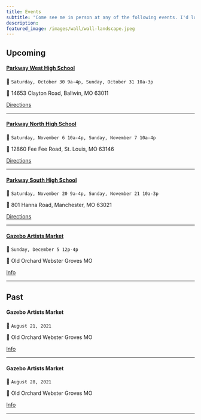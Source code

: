 ```yaml
---
title: Events
subtitle: "Come see me in person at any of the following events. I'd love to meet and talk paint 🎨"
description: 
featured_image: /images/wall/wall-landscape.jpeg
---
```



## Upcoming

#### <a href="https://goo.gl/maps/8bEHqiPPwYqoy5Ce9">Parkway West High School</a>

📆 `Saturday, October 30 9a-4p, Sunday, October 31 10a-3p`

📍 14653 Clayton Road, Ballwin, MO 63011

<a href="https://goo.gl/maps/8bEHqiPPwYqoy5Ce9" class="button button--small">Directions</a>

<hr>

#### <a href="https://goo.gl/maps/5V1YpWTvEmzu2TUD9">Parkway North High School</a>

📆 `Saturday, November 6 10a-4p, Sunday, November 7 10a-4p`

📍 12860 Fee Fee Road, St. Louis, MO 63146

<a href="https://goo.gl/maps/5V1YpWTvEmzu2TUD9" class="button button--small">Directions</a>

<hr>

#### <a href="https://goo.gl/maps/3aMgyZRYMRp3tCYk7">Parkway South High School</a>

📆 `Saturday, November 20 9a-4p, Sunday, November 21 10a-3p`

📍 801 Hanna Road, Manchester, MO 63021

<a href="https://goo.gl/maps/3aMgyZRYMRp3tCYk7" class="button button--small">Directions</a>

<hr>

#### <a href="https://www.webster-arts.org/calendar/gazebo-artist-market-winter">Gazebo Artists Market</a>

📆 `Sunday, December 5 12p-4p`

📍 Old Orchard Webster Groves MO

<a href="https://www.webster-arts.org/" class="button button--small">Info</a>

<hr>

## Past

#### Gazebo Artists Market

📆 `August 21, 2021`

📍 Old Orchard Webster Groves MO

<a href="https://www.webster-arts.org/" class="button button--small">Info</a>

<hr>

#### Gazebo Artists Market

📆 `August 28, 2021`

📍 Old Orchard Webster Groves MO

<a href="https://www.webster-arts.org/" class="button button--small">Info</a>

<hr>
